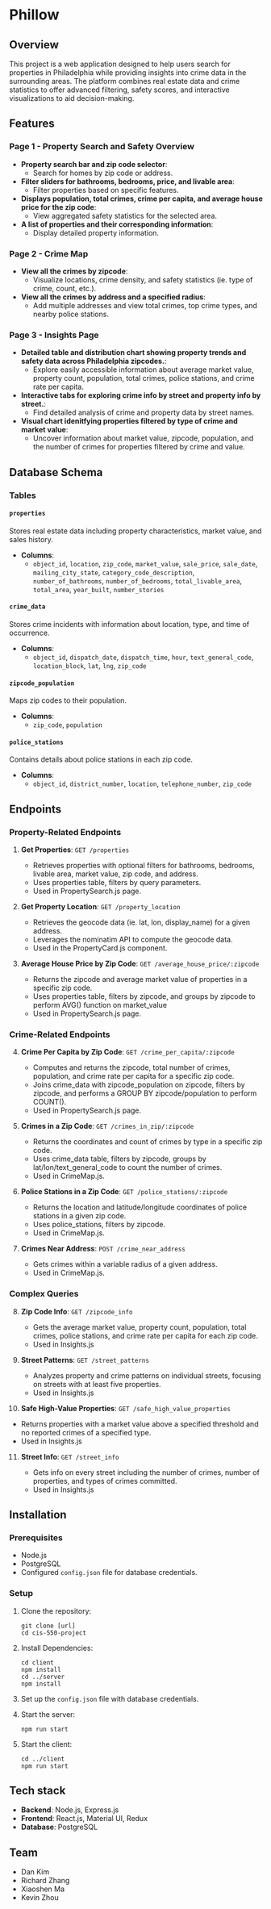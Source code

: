 # Phillow

## Overview

This project is a web application designed to help users search for properties in Philadelphia while providing insights into crime data in the surrounding areas. The platform combines real estate data and crime statistics to offer advanced filtering, safety scores, and interactive visualizations to aid decision-making.

## Features

### Page 1 - Property Search and Safety Overview

- **Property search bar and zip code selector**:
  - Search for homes by zip code or address.
- **Filter sliders for bathrooms, bedrooms, price, and livable area**:
  - Filter properties based on specific features.
- **Displays population, total crimes, crime per capita, and average house price for the zip code**:
  - View aggregated safety statistics for the selected area.
- **A list of properties and their corresponding information**:
  - Display detailed property information.

### Page 2 - Crime Map

- **View all the crimes by zipcode**:
  - Visualize locations, crime density, and safety statistics (ie. type of crime, count, etc.).
- **View all the crimes by address and a specified radius**:
  - Add multiple addresses and view total crimes, top crime types, and nearby police stations.

### Page 3 - Insights Page

- **Detailed table and distribution chart showing property trends and safety data across Philadelphia zipcodes.**:
  - Explore easily accessible information about average market value, property count, population, total crimes, police stations, and crime rate per capita.
- **Interactive tabs for exploring crime info by street and property info by street.**:
  - Find detailed analysis of crime and property data by street names.
- **Visual chart idenitfying properties filtered by type of crime and market value**:
  - Uncover information about market value, zipcode, population, and the number of crimes for properties filtered by crime and value.

## Database Schema

### **Tables**

#### `properties`

Stores real estate data including property characteristics, market value, and sales history.

- **Columns**:
  - `object_id`, `location`, `zip_code`, `market_value`, `sale_price`, `sale_date`, `mailing_city_state`, `category_code_description`, `number_of_bathrooms`, `number_of_bedrooms`, `total_livable_area`, `total_area`, `year_built`, `number_stories`

#### `crime_data`

Stores crime incidents with information about location, type, and time of occurrence.

- **Columns**:
  - `object_id`, `dispatch_date`, `dispatch_time`, `hour`, `text_general_code`, `location_block`, `lat`, `lng`, `zip_code`

#### `zipcode_population`

Maps zip codes to their population.

- **Columns**:
  - `zip_code`, `population`

#### `police_stations`

Contains details about police stations in each zip code.

- **Columns**:
  - `object_id`, `district_number`, `location`, `telephone_number`, `zip_code`

## Endpoints

### **Property-Related Endpoints**

1. **Get Properties**: `GET /properties`

   - Retrieves properties with optional filters for bathrooms, bedrooms, livable area, market value, zip code, and address.
   - Uses properties table, filters by query parameters.
   - Used in PropertySearch.js page.

2. **Get Property Location**: `GET /property_location`

   - Retrieves the geocode data (ie. lat, lon, display_name) for a given address.
   - Leverages the nominatim API to compute the geocode data.
   - Used in the PropertyCard.js component.

3. **Average House Price by Zip Code**: `GET /average_house_price/:zipcode`

   - Returns the zipcode and average market value of properties in a specific zip code.
   - Uses properties table, filters by zipcode, and groups by zipcode to perform AVG() function on market_value
   - Used in PropertySearch.js page.

### **Crime-Related Endpoints**

4. **Crime Per Capita by Zip Code**: `GET /crime_per_capita/:zipcode`

   - Computes and returns the zipcode, total number of crimes, population, and crime rate per capita for a specific zip code.
   - Joins crime_data with zipcode_population on zipcode, filters by zipcode, and performs a GROUP BY zipcode/population to perform COUNT().
   - Used in PropertySearch.js page.

5. **Crimes in a Zip Code**: `GET /crimes_in_zip/:zipcode`

   - Returns the coordinates and count of crimes by type in a specific zip code.
   - Uses crime_data table, filters by zipcode, groups by lat/lon/text_general_code to count the number of crimes.
   - Used in CrimeMap.js.

6. **Police Stations in a Zip Code**: `GET /police_stations/:zipcode`
   - Returns the location and latitude/longitude coordinates of police stations in a given zip code.
   - Uses police_stations, filters by zipcode.
   - Used in CrimeMap.js.

7. **Crimes Near Address**: `POST /crime_near_address`
    - Gets crimes within a variable radius of a given address.
    - Used in CrimeMap.js.

### **Complex Queries**

8. **Zip Code Info**: `GET /zipcode_info`

   - Gets the average market value, property count, population, total crimes, police stations, and crime rate per capita for each zip code.
   - Used in Insights.js

9. **Street Patterns**: `GET /street_patterns`

   - Analyzes property and crime patterns on individual streets, focusing on streets with at least five properties.
   - Used in Insights.js

10. **Safe High-Value Properties**: `GET /safe_high_value_properties`

   - Returns properties with a market value above a specified threshold and no reported crimes of a specified type.
   - Used in Insights.js

11. **Street Info**: `GET /street_info`

    - Gets info on every street including the number of crimes, number of properties, and types of crimes committed.
    - Used in Insights.js

## Installation

### **Prerequisites**

- Node.js
- PostgreSQL
- Configured `config.json` file for database credentials.

### **Setup**

1. Clone the repository:

   ```
   git clone [url]
   cd cis-550-project
   ```

2. Install Dependencies:

   ```
   cd client
   npm install
   cd ../server
   npm install
   ```

3. Set up the `config.json` file with database credentials.

4. Start the server:

   ```
   npm run start
   ```

5. Start the client:
   ```
   cd ../client
   npm run start
   ```

## Tech stack

- **Backend**: Node.js, Express.js
- **Frontend**: React.js, Material UI, Redux
- **Database**: PostgreSQL

## Team

- Dan Kim
- Richard Zhang
- Xiaoshen Ma
- Kevin Zhou
